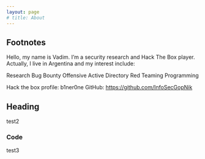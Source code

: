 ```yaml
---
layout: page
# title: About
---
```


## Footnotes
Hello, my name is Vadim. I’m a security research and Hack The Box player. Actually, I live in Argentina and my interest include:

Research
Bug Bounty
Offensive Active Directory
Red Teaming
Programming

Hack the box profile: b1ner0ne
GitHub: https://github.com/InfoSecGopNik

## Heading

test2

### Code

test3
